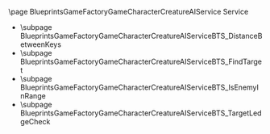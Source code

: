 \page BlueprintsGameFactoryGameCharacterCreatureAIService Service
- \subpage BlueprintsGameFactoryGameCharacterCreatureAIServiceBTS_DistanceBetweenKeys
- \subpage BlueprintsGameFactoryGameCharacterCreatureAIServiceBTS_FindTarget
- \subpage BlueprintsGameFactoryGameCharacterCreatureAIServiceBTS_IsEnemyInRange
- \subpage BlueprintsGameFactoryGameCharacterCreatureAIServiceBTS_TargetLedgeCheck
